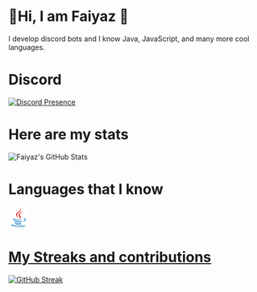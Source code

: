 # 👋Hi, I am Faiyaz 👋
I develop discord bots and I know Java, JavaScript, and many more cool languages.
# Discord
[![Discord Presence](https://lanyard.cnrad.dev/api/747337455782461482)](https://discord.com/users/747337455782461482)

# Here are my stats
![Faiyaz's GitHub Stats](https://github-readme-stats.vercel.app/api?username=iFaiyaz&theme=vision-friendly-dark)

# Languages that I know
<a href="https://developer.mozilla.org/en-US/docs/Glossary/Java" target="_blank"> <img src="https://raw.githubusercontent.com/devicons/devicon/master/icons/java/java-original.svg" alt="java" width="40" height="40"/> <a href="https://developer.mozilla.org/en-US/docs/Web/JavaScript" target="_blank">

# My Streaks and contributions
[![GitHub Streak](http://github-readme-streak-stats.herokuapp.com?user=iFaiyaz&theme=algolia&hide_border=true)](https://github.com/DenverCoder1/github-readme-streak-stats)

